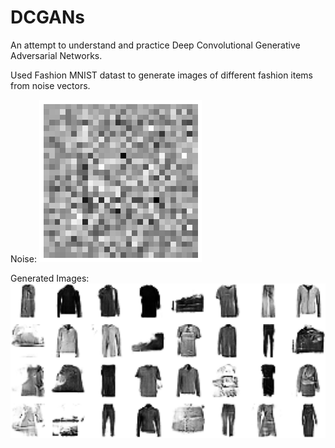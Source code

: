 # DCGANs
An attempt to understand and practice Deep Convolutional Generative Adversarial Networks.

Used Fashion MNIST datast to generate images of different fashion items from noise vectors.

Noise:
![](Images/Noise.png)

Generated Images:
![](Images/Generated_Images.png)
